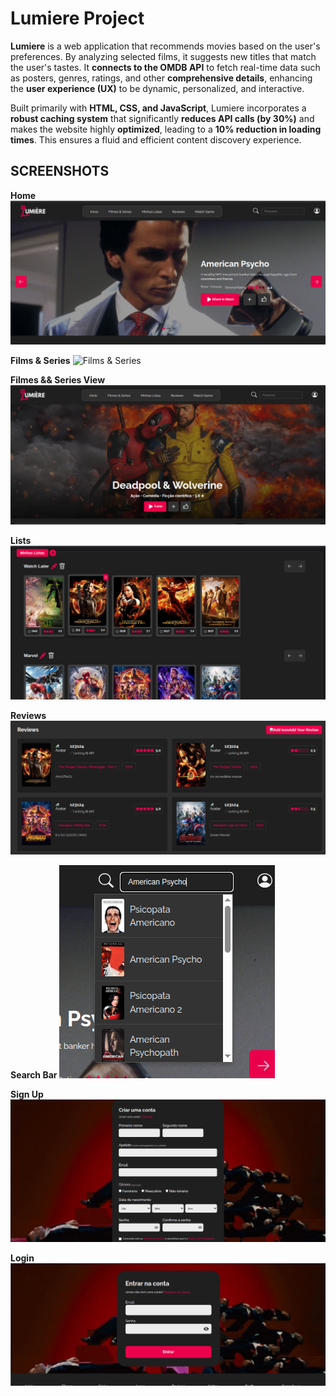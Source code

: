 # Lumiere Project

**Lumiere** is a web application that recommends movies based on the user's preferences. By analyzing selected films, it suggests new titles that match the user's tastes. It **connects to the OMDB API** to fetch real-time data such as posters, genres, ratings, and other **comprehensive details**, enhancing the **user experience (UX)** to be dynamic, personalized, and interactive.

Built primarily with **HTML, CSS, and JavaScript**, Lumiere incorporates a **robust caching system** that significantly **reduces API calls (by 30%)** and makes the website highly **optimized**, leading to a **10% reduction in loading times**. This ensures a fluid and efficient content discovery experience.

## SCREENSHOTS ##

**Home**
![Home](/public/img/screenshots/home.png)

**Films & Series**
![Films & Series](public/img/screenshots/filmesseries.png)

**Filmes && Series View**
![Filmes && Series View](public/img/screenshots/openfilmsseries.png)

**Lists**
![Lists](public/img/screenshots/listas.png)

**Reviews**
![Reviews](public/img/screenshots/reviews.png)

**Search Bar**
![Search Bar](public/img/screenshots/search.png)

**Sign Up**
![Sign Up](public/img/screenshots/login.png)

**Login**
![Login](public/img/screenshots/login1.png)

